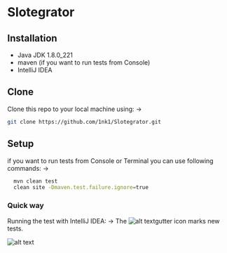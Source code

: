# Slotegrator

## Installation 

- Java JDK 1.8.0_221
- maven (if you want to run tests from Console)
- IntelliJ IDEA

## Clone

Clone this repo to your local machine using: ->
```bash
git clone https://github.com/1nk1/Slotegrator.git
```

## Setup

if you want to run tests from Console or Terminal you can use following commands: ->

```bash
  mvn clean test
  clean site -Dmaven.test.failure.ignore=true
```
 
 ### Quick way
 Running the test with IntelliJ IDEA: ->
 The ![alt text](https://www.jetbrains.com/help/img/idea/2020.2/artwork.studio.icons.shell.toolbar.run.png)gutter icon marks new tests.
 
 
 ![alt text](https://i.ibb.co/hyw3zKV/run-test.png)
 
 
 
